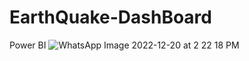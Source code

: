 # EarthQuake-DashBoard
Power BI 
![WhatsApp Image 2022-12-20 at 2 22 18 PM](https://user-images.githubusercontent.com/101238604/208624706-e24a062f-dbc0-47d4-8e91-11fb3250aadd.jpeg)
